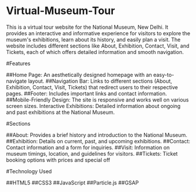 # Virtual-Museum-Tour
This is a virtual tour website for the National Museum, New Delhi. It provides an interactive and informative experience for visitors to explore the museum's exhibitions, learn about its history, and easily plan a visit. 
The website includes different sections like About, Exhibition, Contact, Visit, and Tickets, each of which offers detailed information and smooth navigation.

#Features

##Home Page:
An aesthetically designed homepage with an easy-to-navigate layout.
##Navigation Bar:
Links to different sections (About, Exhibition, Contact, Visit, Tickets) that redirect users to their respective pages.
##Footer: 
Includes important links and contact information.
##Mobile-Friendly Design: 
The site is responsive and works well on various screen sizes.
Interactive Exhibitions: Detailed information about ongoing and past exhibitions at the National Museum.

#Sections

##About:
Provides a brief history and introduction to the National Museum.
##Exhibition:
Details on current, past, and upcoming exhibitions.
##Contact:
Contact information and a form for inquiries.
##Visit:
Information on museum timings, location, and guidelines for visitors.
##Tickets: 
Ticket booking options with prices and special off

#Technology Used

##HTML5
##CSS3
##JavaScript
##Particle.js
##GSAP
